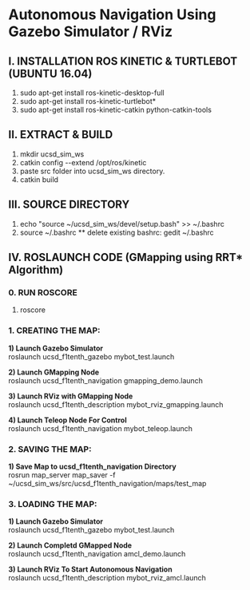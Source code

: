 # Autonomous Navigation Using Gazebo Simulator / RViz

## I. INSTALLATION ROS KINETIC & TURTLEBOT (UBUNTU 16.04)

1) sudo apt-get install ros-kinetic-desktop-full
2) sudo apt-get install ros-kinetic-turtlebot*
3) sudo apt-get install ros-kinetic-catkin python-catkin-tools 

## II. EXTRACT & BUILD 

1) mkdir ucsd_sim_ws
2) catkin config --extend /opt/ros/kinetic 
3) paste src folder into ucsd_sim_ws directory.
4) catkin build

## III. SOURCE DIRECTORY

1) echo "source ~/ucsd_sim_ws/devel/setup.bash" >> ~/.bashrc
2) source ~/.bashrc
** delete existing bashrc:  gedit ~/.bashrc

## IV. ROSLAUNCH CODE (GMapping using RRT* Algorithm)

### 0. RUN ROSCORE 
1) roscore

### 1. CREATING THE MAP:

<b>1) Launch Gazebo Simulator</b> <br />
roslaunch ucsd_f1tenth_gazebo mybot_test.launch

<b>2) Launch GMapping Node</b> <br />
roslaunch ucsd_f1tenth_navigation gmapping_demo.launch

<b>3) Launch RViz with GMapping Node</b> <br />
roslaunch ucsd_f1tenth_description mybot_rviz_gmapping.launch

<b>4) Launch Teleop Node For Control</b> <br />
roslaunch ucsd_f1tenth_navigation mybot_teleop.launch

### 2. SAVING THE MAP:

<b>1) Save Map to ucsd_f1tenth_navigation Directory</b> <br />
rosrun map_server map_saver -f ~/ucsd_sim_ws/src/ucsd_f1tenth_navigation/maps/test_map

### 3. LOADING THE MAP:

<b>1) Launch Gazebo Simulator</b> <br />
roslaunch ucsd_f1tenth_gazebo mybot_test.launch

<b>2) Launch Completd GMapped Node</b> <br />
roslaunch ucsd_f1tenth_navigation amcl_demo.launch

<b>3) Launch RViz To Start Autonomous Navigation</b> <br />
roslaunch ucsd_f1tenth_description mybot_rviz_amcl.launch
